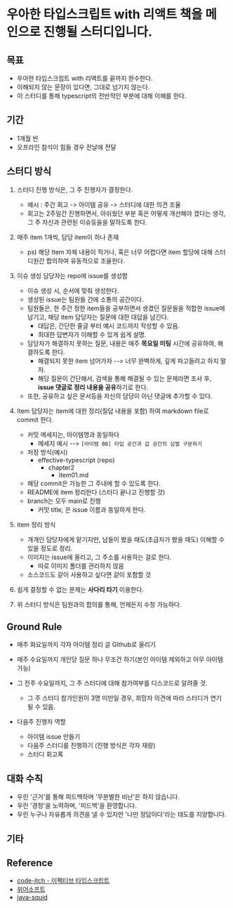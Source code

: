 # 우아한 타입스크립트 with 리액트 책을 메인으로 진행될 스터디입니다.

## 목표

- 우아한 타입스크립트 with 리액트를 끝까지 완수한다.
- 이해되지 않는 문장이 있다면, 그대로 넘기지 않는다.
- 이 스터디를 통해 typescript의 전반적인 부분에 대해 이해를 한다.

## 기간
- 1개월 반
- 오프라인 참석이 힘들 경우 전날에 전달

## 스터디 방식

1. 스터디 진행 방식은, 그 주 진행자가 결정한다.
   - 예시 : 주간 회고 -> 아이템 공유 -> 스터디에 대한 의견 조율
   - 회고는 2주일간 진행하면서, 아쉬웠던 부분 혹은 어떻게 개선해야 겠다는 생각, 그 주 자신과 관련된 이슈등을을 말하도록 한다.

2. 매주 item 1개씩, 담당 item이 하나 존재
   - ps) 해당 Item 자체 내용이 적거나, 혹은 너무 어렵다면 item 할당에 대해 스터디원간 합의하여 유동적으로 조율한다.

3. 이슈 생성 담당자는 repo에 issue를 생성함
   - 이슈 생성 시, 순서에 맞춰 생성한다.
   - 생성된 issue는 팀원들 간에 소통의 공간이다.
   - 팀원들은, 한 주간 정한 item들을 공부하면서 생겼던 질문들을 적합한 issue에 남기고, 해당 item 담당자는 질문에 대한 대답을 남긴다.
     - 대답은, 간단한 줄글 부터 예시 코드까지 작성할 수 있음.
     - 최대한 답변자가 이해할 수 있게 쉽게 설명.
   - 담당자가 해결하지 못하는 질문, 내용은 매주 **목요일 미팅** 시간에 공유하여, 해결하도록 한다.
     - 해결되지 못한 item 넘어가자 --> 너무 완벽하게, 깊게 파고들려고 하지 말자.
     - 해당 질문이 간단해서, 검색을 통해 해결될 수 있는 문제라면 조사 후, **issue 댓글로 정리 내용을 공유**하기로 한다.
   - 또한, 공유하고 싶은 문서등을 자신의 담당이 아닌 댓글에 추가할 수 있다.
 
4. Item 담당자는 item에 대한 정리(질답 내용을 포함) 하여 markdown file로 commit 한다.
   - 커밋 메세지는, 아이템명과 동일하다 
     - 메세지 예시 --> `[아이템 08] 타입 공간과 값 공간의 심벌 구분하기`
   - 저장 방식(예시)
     - effective-typescript (repo)
       - chapter2
         - item01.md
   - 해당 commit은 가능한 그 주내에 할 수 있도록 한다.
   - README에 item 정리한다 (스터디 끝나고 진행할 것)
   - branch는 모두 main로 진행
     - 커밋 title, 은 issue 이름과 동일하게 한다.

5. item 정리 방식
   - 개개인 담당자에게 맡기지만, 남들이 봤을 때도(초급자가 봤을 때도) 이해할 수 있을 정도로 정리.
   - 이미지는 issue에 올리고, 그 주소를 사용하는 걸로 한다.
     - 따로 이미지 폴더를 관리하지 않음
   - 소스코드도 같이 사용하고 싶다면 같이 포함할 것

6. 쉽게 결정할 수 없는 문제는 **사다리 타기** 이용한다.

7. 위 스터디 방식은 팀원과의 합의를 통해, 언제든지 수정 가능하다.

## Ground Rule
- 매주 화요일까지 각자 아이템 정리 글 Github로 올리기
- 매주 수요일까지 개인당 질문 하나 무조건 하기(본인 아이템 제외하고 아무 아이템 가능)
- 그 전주 수요일까지, 그 주 스터디에 대해 참가여부를 디스코드로 알려줄 것.
  - 그 주 스터디 참가인원이 3명 미만일 경우, 희망자 의견에 따라 스터디가 연기 될 수 있음.

- 다음주 진행자 역할
  - 아이템 issue 만들기 
  - 다음주 스터디를 진행하기 (진행 방식은 각자 재량)
  - 스터디 회고록

## 대화 수칙

- 우린 '근거'를 통해 피드백하며 '무분별한 비난'은 하지 않습니다. 
- 우린 '경청'을 노력하며, '피드백'을 환영합니다. 
- 우린 누구나 자유롭게 의견을 낼 수 있지만 '나만 정답이다'라는 태도를 지양합니다. 
 

## 기타

## Reference
- [code-itch - 이펙티브 타입스크립트](https://github.com/code-itch/effective-typescript)
- [위어소프트](https://github.com/WeareSoft)
- [java-squid](https://github.com/java-squid/effective-java)
